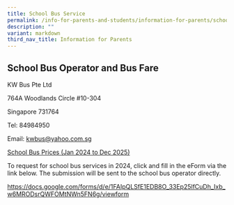 ```yaml
---
title: School Bus Service
permalink: /info-for-parents-and-students/information-for-parents/school-bus-service/
description: ""
variant: markdown
third_nav_title: Information for Parents
---
```

## School Bus Operator and Bus Fare

KW Bus Pte Ltd

764A Woodlands Circle #10-304

Singapore 731764

Tel: 84984950

Email: [kwbus@yahoo.com.sg](mailto:kwbus@yahoo.com.sg)

[School Bus Prices (Jan 2024 to Dec 2025)](/files/School%20bus%20prices%202024%20to%202025/School_Bus_Prices__Jan_2024_to_Dec_2025_.pdf)

To request for school bus services in 2024, click and fill in the eForm via the link below. The submission will be sent to the school bus operator directly.

[https://docs.google.com/forms/d/e/1FAIpQLSfE1EDB8O_33Ep25lfCuDh_Ixb_w6MRODsrQWFOMtNWn5FN6g/viewform ](https://docs.google.com/forms/d/e/1FAIpQLSfE1EDB8O_33Ep25lfCuDh_Ixb_w6MRODsrQWFOMtNWn5FN6g/viewform )